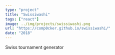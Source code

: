 ```yaml
---
type: "project"
title: "Swissiwashi"
tags: ["react"]
image: ../img/projects/swissiwashi.png
url: "https://comp0cker.github.io/swissiwashi/"
date: "2018"
---
```


Swiss tournament generator